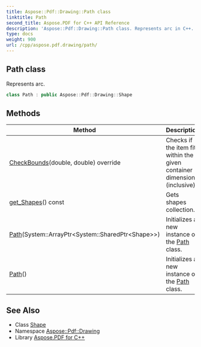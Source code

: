 ```yaml
---
title: Aspose::Pdf::Drawing::Path class
linktitle: Path
second_title: Aspose.PDF for C++ API Reference
description: 'Aspose::Pdf::Drawing::Path class. Represents arc in C++.'
type: docs
weight: 900
url: /cpp/aspose.pdf.drawing/path/
---
```

## Path class


Represents arc.

```cpp
class Path : public Aspose::Pdf::Drawing::Shape
```

## Methods

| Method | Description |
| --- | --- |
| [CheckBounds](./checkbounds/)(double, double) override | Checks if the item fits within the given container dimensions (inclusive). |
| [get_Shapes](./get_shapes/)() const | Gets shapes collection. |
| [Path](./path/)(System::ArrayPtr\<System::SharedPtr\<Shape\>\>) | Initializes a new instance of the [Path](./) class. |
| [Path](./path/)() | Initializes a new instance of the [Path](./) class. |
## See Also

* Class [Shape](../shape/)
* Namespace [Aspose::Pdf::Drawing](../)
* Library [Aspose.PDF for C++](../../)
